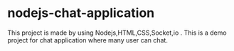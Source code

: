 # nodejs-chat-application
This project is made by using Nodejs,HTML,CSS,Socket,io . This is a demo project for chat application where many user can chat.
